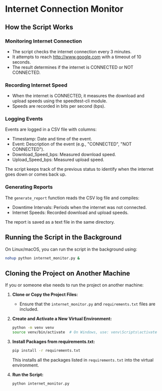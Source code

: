 # Internet Connection Monitor

## How the Script Works

### Monitoring Internet Connection
- The script checks the internet connection every 3 minutes.
- It attempts to reach http://www.google.com with a timeout of 10 seconds.
- The result determines if the internet is CONNECTED or NOT CONNECTED.

### Recording Internet Speed
- When the internet is CONNECTED, it measures the download and upload speeds using the speedtest-cli module.
- Speeds are recorded in bits per second (bps).

### Logging Events
Events are logged in a CSV file with columns:
- Timestamp: Date and time of the event.
- Event: Description of the event (e.g., "CONNECTED", "NOT CONNECTED").
- Download_Speed_bps: Measured download speed.
- Upload_Speed_bps: Measured upload speed.

The script keeps track of the previous status to identify when the internet goes down or comes back up.

### Generating Reports
The `generate_report` function reads the CSV log file and compiles:
- Downtime Intervals: Periods when the internet was not connected.
- Internet Speeds: Recorded download and upload speeds.

The report is saved as a text file in the same directory.

## Running the Script in the Background
On Linux/macOS, you can run the script in the background using:

```bash
nohup python internet_monitor.py &
```

## Cloning the Project on Another Machine

If you or someone else needs to run the project on another machine:

1. **Clone or Copy the Project Files:**
   - Ensure that the `internet_monitor.py` and `requirements.txt` files are included.

2. **Create and Activate a New Virtual Environment:**
   ```bash
   python -m venv venv
   source venv/bin/activate  # On Windows, use: venv\Scripts\activate
   ```

3. **Install Packages from requirements.txt:**
   ```bash
   pip install -r requirements.txt
   ```
   This installs all the packages listed in `requirements.txt` into the virtual environment.

4. **Run the Script:**
   ```bash
   python internet_monitor.py
   ```

